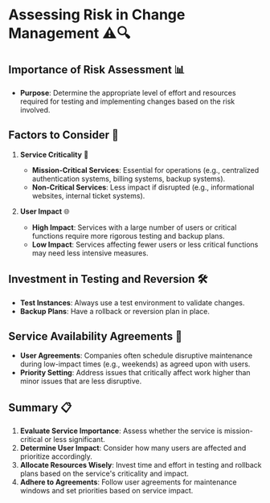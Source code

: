# Assessing Risk in Change Management ⚠️🔍

## Importance of Risk Assessment 📊

- **Purpose**: Determine the appropriate level of effort and resources required for testing and implementing changes based on the risk involved.

## Factors to Consider 🧩

1. **Service Criticality** 🔑
   - **Mission-Critical Services**: Essential for operations (e.g., centralized authentication systems, billing systems, backup systems).
   - **Non-Critical Services**: Less impact if disrupted (e.g., informational websites, internal ticket systems).

2. **User Impact** 🌐
   - **High Impact**: Services with a large number of users or critical functions require more rigorous testing and backup plans.
   - **Low Impact**: Services affecting fewer users or less critical functions may need less intensive measures.

## Investment in Testing and Reversion 🛠️

- **Test Instances**: Always use a test environment to validate changes.
- **Backup Plans**: Have a rollback or reversion plan in place.

## Service Availability Agreements 📅

- **User Agreements**: Companies often schedule disruptive maintenance during low-impact times (e.g., weekends) as agreed upon with users.
- **Priority Setting**: Address issues that critically affect work higher than minor issues that are less disruptive.

## Summary 📋

1. **Evaluate Service Importance**: Assess whether the service is mission-critical or less significant.
2. **Determine User Impact**: Consider how many users are affected and prioritize accordingly.
3. **Allocate Resources Wisely**: Invest time and effort in testing and rollback plans based on the service's criticality and impact.
4. **Adhere to Agreements**: Follow user agreements for maintenance windows and set priorities based on service impact.
